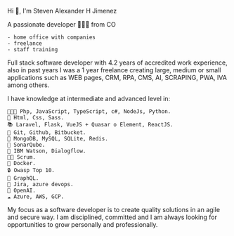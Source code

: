 

Hi 👋, I'm Steven Alexander H Jimenez

A passionate developer 👨🏻‍💻 from CO 

    - home office with companies
    - freelance
    - staff training 
    
Full stack software developer with 4.2 years of accredited work experience, also in past years I was a 1 year freelance creating large, medium or small applications such as WEB pages, CRM, RPA, CMS, AI, SCRAPING, PWA, IVA among others.

I have knowledge at intermediate and advanced level in:

    👨🏻‍💻 Php, JavaScript, TypeScript, c#, NodeJs, Python.
    🔖 Html, Css, Sass.
    📚 Laravel, Flask, VueJS + Quasar o Element, ReactJS.
    🧰 Git, Github, Bitbucket.
    💾 MongoDB, MySQL, SQLite, Redis.
    🥷 SonarQube.
    🤖 IBM Watson, Dialogflow.
    👨‍🏫 Scrum.
    🫙 Docker.
    🔒 Owasp Top 10.
    💁 GraphQL.
    🧰 Jira, azure devops.
    🤖 OpenAI.
    ☁️ Azure, AWS, GCP.

My focus as a software developer is to create quality solutions in an agile and secure way. I am disciplined, committed and I am always looking for opportunities to grow personally and professionally.
